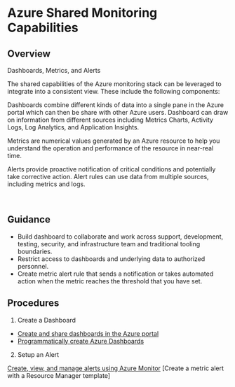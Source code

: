 # Azure Shared Monitoring Capabilities 

## Overview 

Dashboards, Metrics, and Alerts 

The shared capabilities of the Azure monitoring stack can be leveraged to integrate into a consistent view. These include the following components:  

Dashboards combine different kinds of data into a single pane in the Azure portal which can then be share with other Azure users. Dashboard can draw on information from different sources including Metrics Charts, Activity Logs, Log Analytics, and Application Insights. 

Metrics are numerical values generated by an Azure resource to help you understand the operation and performance of the resource in near-real time.  

Alerts provide proactive notification of critical conditions and potentially take corrective action. Alert rules can use data from multiple sources, including metrics and logs.  

  

 

## Guidance 

 

- Build dashboard to collaborate and work across support, development, testing, security, and infrastructure team and traditional tooling boundaries. 
- Restrict access to dashboards and underlying data to authorized personnel. 
- Create metric alert rule that sends a notification or takes automated action when the metric reaches the threshold that you have set.  

 

 

## Procedures 

 

1. Create a Dashboard 

- [Create and share dashboards in the Azure portal](https://docs.microsoft.com/en-us/azure/azure-portal/azure-portal-dashboards) 
- [Programmatically create Azure Dashboards](https://docs.microsoft.com/en-us/azure/azure-portal/azure-portal-dashboards-create-programmatically)

 

2. Setup an Alert 

[Create, view, and manage alerts using Azure Monitor](https://docs.microsoft.com/en-us/azure/monitoring-and-diagnostics/monitor-alerts-unified-usage) 
[Create a metric alert with a Resource Manager template] 

 
